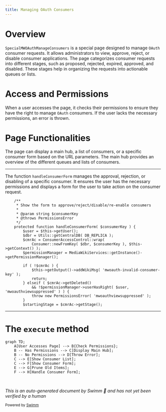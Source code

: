 ```yaml
---
title: Managing OAuth Consumers
---
```

# Overview

<SwmToken path="src/Frontend/SpecialPages/SpecialMWOAuthManageConsumers.php" pos="53:2:2" line-data="class SpecialMWOAuthManageConsumers extends SpecialPage {">`SpecialMWOAuthManageConsumers`</SwmToken> is a special page designed to manage `OAuth` consumer requests. It allows administrators to view, approve, reject, or disable consumer applications. The page categorizes consumer requests into different stages, such as proposed, rejected, expired, approved, and disabled. These stages help in organizing the requests into actionable queues or lists.

# Access and Permissions

When a user accesses the page, it checks their permissions to ensure they have the right to manage `OAuth` consumers. If the user lacks the necessary permissions, an error is thrown.

# Page Functionalities

The page can display a main hub, a list of consumers, or a specific consumer form based on the URL parameters. The main hub provides an overview of the different queues and lists of consumers.

<SwmSnippet path="/src/Frontend/SpecialPages/SpecialMWOAuthManageConsumers.php" line="233">

---

The function <SwmToken path="src/Frontend/SpecialPages/SpecialMWOAuthManageConsumers.php" pos="239:5:5" line-data="	protected function handleConsumerForm( $consumerKey ) {">`handleConsumerForm`</SwmToken> manages the approval, rejection, or disabling of a specific consumer. It ensures the user has the necessary permissions and displays a form for the user to take action on the consumer request.

```hack
	/**
	 * Show the form to approve/reject/disable/re-enable consumers
	 *
	 * @param string $consumerKey
	 * @throws PermissionsError
	 */
	protected function handleConsumerForm( $consumerKey ) {
		$user = $this->getUser();
		$dbr = Utils::getCentralDB( DB_REPLICA );
		$cmrAc = ConsumerAccessControl::wrap(
			Consumer::newFromKey( $dbr, $consumerKey ), $this->getContext() );
		$permissionManager = MediaWikiServices::getInstance()->getPermissionManager();

		if ( !$cmrAc ) {
			$this->getOutput()->addWikiMsg( 'mwoauth-invalid-consumer-key' );
			return;
		} elseif ( $cmrAc->getDeleted()
			&& !$permissionManager->userHasRight( $user, 'mwoauthviewsuppressed' ) ) {
			throw new PermissionsError( 'mwoauthviewsuppressed' );
		}
		$startingStage = $cmrAc->getStage();
```

---

</SwmSnippet>

# The <SwmToken path="/src/Frontend/SpecialPages/SpecialMWOAuthManageConsumers.php" pos="88:5:5" line-data="	public function execute( $par ) {">`execute`</SwmToken> method

```mermaid
graph TD;
    A[User Accesses Page] --> B{Check Permissions};
    B -- Has Permissions --> C[Display Main Hub];
    B -- No Permissions --> D[Throw Error];
    C --> E[Show Consumer List];
    C --> F[Show Consumer Form];
    E --> G[Prune Old Items];
    F --> H[Handle Consumer Form];
```

&nbsp;

*This is an auto-generated document by Swimm 🌊 and has not yet been verified by a human*

<SwmMeta version="3.0.0" repo-id="Z2l0aHViJTNBJTNBbWVkaWF3aWtpLWV4dGVuc2lvbnMtT0F1dGglM0ElM0FTd2ltbS1EZW1v" repo-name="mediawiki-extensions-OAuth"><sup>Powered by [Swimm](https://app.swimm.io/)</sup></SwmMeta>
